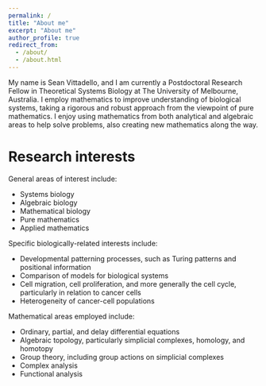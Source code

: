 ```yaml
---
permalink: /
title: "About me"
excerpt: "About me"
author_profile: true
redirect_from: 
  - /about/
  - /about.html
---
```


My name is Sean Vittadello, and I am currently a Postdoctoral Research Fellow in Theoretical Systems Biology at The University of Melbourne, Australia. I employ mathematics to improve understanding of biological systems, taking a rigorous and robust approach from the viewpoint of pure mathematics. I enjoy using mathematics from both analytical and algebraic areas to help solve problems, also creating new mathematics along the way.

Research interests
====
General areas of interest include:
- Systems biology
- Algebraic biology
- Mathematical biology
- Pure mathematics
- Applied mathematics

Specific biologically-related interests include:
- Developmental patterning processes, such as Turing patterns and positional information
- Comparison of models for biological systems
- Cell migration, cell proliferation, and more generally the cell cycle, particularly in relation to cancer cells
- Heterogeneity of cancer-cell populations

Mathematical areas employed include:
- Ordinary, partial, and delay differential equations
- Algebraic topology, particularly simplicial complexes, homology, and homotopy
- Group theory, including group actions on simplicial complexes
- Complex analysis
- Functional analysis




